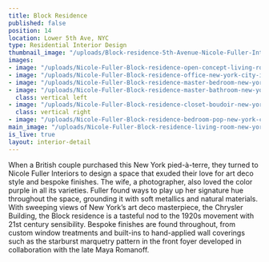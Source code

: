 ```yaml
---
title: Block Residence
published: false
position: 14
location: Lower 5th Ave, NYC
type: Residential Interior Design
thumbnail_image: "/uploads/Block-residence-5th-Avenue-Nicole-Fuller-Interiors.jpg"
images:
- image: "/uploads/Nicole-Fuller-Block-residence-open-concept-living-room-new-york-city-interior-design--modern-penthouse-apartment.jpg"
- image: "/uploads/Nicole-Fuller-Block-residence-office-new-york-city-interior-design-modern-penthouse-apartment.jpg"
- image: "/uploads/Nicole-Fuller-Block-residence-master-bedroom-new-york-city-interior-design-purple-white-modern-penthouse-apartment-f922a7.jpg"
- image: "/uploads/Nicole-Fuller-Block-residence-master-bathroom-new-york-city-interior-design-modern-penthouse-apartment.jpg"
  class: vertical left
- image: "/uploads/Nicole-Fuller-Block-residence-closet-boudoir-new-york-city-interior-design-pink-white-modern-penthouse-apartment.jpg"
  class: vertical right
- image: "/uploads/Nicole-Fuller-Block-residence-bedroom-pop-new-york-city-interior-design-purple-white-modern-penthouse-apartment.jpg"
main_image: "/uploads/Nicole-Fuller-Block-residence-living-room-new-york-city-interior-design-purple-white-modern-penthouse-apartment.jpg"
is_live: true
layout: interior-detail
---
```


When a British couple purchased this New York pied-à-terre, they turned to Nicole Fuller Interiors to design a space that exuded their love for art deco style and bespoke finishes. The wife, a photographer, also loved the color purple in all its varieties. Fuller found ways to play up her signature hue throughout the space, grounding it with soft metallics and natural materials. With sweeping views of New York’s art deco masterpiece, the Chrysler Building, the Block residence is a tasteful nod to the 1920s movement with 21st century sensibility. Bespoke finishes are found throughout, from custom window treatments and built-ins to hand-applied wall coverings such as the starburst marquetry pattern in the front foyer developed in collaboration with the late Maya Romanoff.
